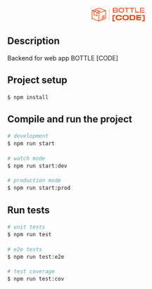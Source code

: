 <p align="center">
  <a href="https://github.com/thevladbog/cider-code-backend" target="blank"><img src="./public/img/BOTTLE-CODE-LOGO.png" width="120" alt="BOTTLE [CODE] Logo" /></a>
</p>

## Description

Backend for web app BOTTLE [CODE]

## Project setup

```bash
$ npm install
```

## Compile and run the project

```bash
# development
$ npm run start

# watch mode
$ npm run start:dev

# production mode
$ npm run start:prod
```

## Run tests

```bash
# unit tests
$ npm run test

# e2e tests
$ npm run test:e2e

# test coverage
$ npm run test:cov
```
